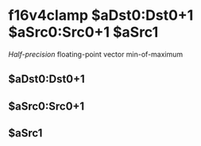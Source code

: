 # f16v4clamp $aDst0:Dst0+1 $aSrc0:Src0+1 $aSrc1

*Half-precision* floating-point vector min-of-maximum


## $aDst0:Dst0+1

## $aSrc0:Src0+1

## $aSrc1

